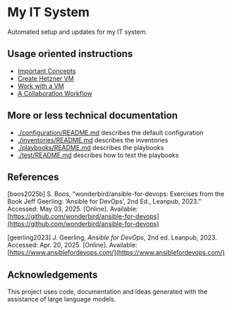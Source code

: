 # My IT System

Automated setup and updates for my IT system.

## Usage oriented instructions

- [Important Concepts](./docs/important-concepts.md)
- [Create Hetzner VM](./docs/create-hetzner-vm.md)
- [Work with a VM](./docs/work-with-vm.md)
- [A Collaboration Workflow](./docs/collaboration-workflow.md)

## More or less technical documentation

- [./configuration/README.md](./configuration/README.md) describes the default configuration
- [./inventories/README.md](./inventories/README.md) describes the inventories
- [./playbooks/README.md](./playbooks/README.md) describes the playbooks
- [./test/README.md](./test/README.md) describes how to test the playbooks

## References

[boos2025b] S. Boos, “wonderbird/ansible-for-devops: Exercises from the Book Jeff Geerling: ‘Ansible for DevOps’, 2nd Ed., Leanpub, 2023.” Accessed: May 03, 2025. [Online]. Available: [https://github.com/wonderbird/ansible-for-devops](https://github.com/wonderbird/ansible-for-devops)

[geerling2023] J. Geerling, _Ansible for DevOps_, 2nd ed. Leanpub, 2023. Accessed: Apr. 20, 2025. [Online]. Available: [https://www.ansiblefordevops.com/](https://www.ansiblefordevops.com/)

## Acknowledgements

This project uses code, documentation and ideas generated with the assistance of
large language models.
